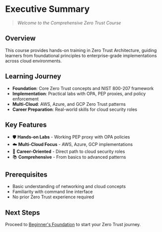 # Executive Summary

> *Welcome to the Comprehensive Zero Trust Course*

## Overview
This course provides hands-on training in Zero Trust Architecture, guiding learners from foundational principles to enterprise-grade implementations across cloud environments.

## Learning Journey
- **Foundation**: Core Zero Trust concepts and NIST 800-207 framework
- **Implementation**: Practical labs with OPA, PEP proxies, and policy enforcement
- **Multi-Cloud**: AWS, Azure, and GCP Zero Trust patterns
- **Career Preparation**: Real-world skills for cloud security roles

## Key Features
- 🛡️ **Hands-on Labs** - Working PEP proxy with OPA policies
- ☁️ **Multi-Cloud Focus** - AWS, Azure, GCP implementations
- 🎯 **Career-Oriented** - Direct path to cloud security roles
- 📚 **Comprehensive** - From basics to advanced patterns

## Prerequisites
- Basic understanding of networking and cloud concepts
- Familiarity with command line interface
- No prior Zero Trust experience required

## Next Steps
Proceed to [Beginner's Foundation](03-beginners-foundation.md) to start your Zero Trust journey.
